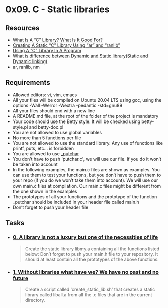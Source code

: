 # 0x09. C - Static libraries
## Resources
* [What Is A “C” Library? What Is It Good For?](./https://intranet.alxswe.com/rltoken/XB1iH0qE6gshx0x8TfRAPQ)
* [Creating A Static “C” Library Using “ar” and “ranlib”](./https://intranet.alxswe.com/rltoken/XB1iH0qE6gshx0x8TfRAPQ)
* [Using A “C” Library In A Program](./https://intranet.alxswe.com/rltoken/XB1iH0qE6gshx0x8TfRAPQ)
* [What is difference between Dynamic and Static library(Static and Dynamic linking)](./https://intranet.alxswe.com/rltoken/PexOGO-npR_ZDQk-SpOR9g)
* ar, ranlib, nm
## Requirements
* Allowed editors: vi, vim, emacs
* All your files will be compiled on Ubuntu 20.04 LTS using gcc, using the options -Wall -Werror -Wextra -pedantic -std=gnu89
* All your files should end with a new line
* A README.md file, at the root of the folder of the project is mandatory
* Your code should use the Betty style. It will be checked using betty-style.pl and betty-doc.pl
* You are not allowed to use global variables
* No more than 5 functions per file
* You are not allowed to use the standard library. Any use of functions like printf, puts, etc… is forbidden
* You are allowed to use [_putchar](./https://github.com/holbertonschool/_putchar.c/blob/master/_putchar.c)
* You don’t have to push 'putchar.c', we will use our file. If you do it won’t be taken into account
* In the following examples, the main.c files are shown as examples. You can use them to test your functions, but you don’t have to push them to your repo (if you do we won’t take them into account). We will use our own main.c files at compilation. Our main.c files might be different from the one shown in the examples
* The prototypes of all your functions and the prototype of the function _putchar should be included in your header file called main.h
* Don’t forget to push your header file
## **Tasks**
* ### [0. A library is not a luxury but one of the necessities of life](./libmy.a)
    > Create the static library libmy.a containing all the functions listed below: Don’t forget to push your main.h file to your repository. It should at least contain all the prototypes of the above functions.
* ### [1. Without libraries what have we? We have no past and no future](./create_static_lib.sh)
    > Create a script called 'create_static_lib.sh' that creates a static library called liball.a from all the .c files that are in the current directory.

